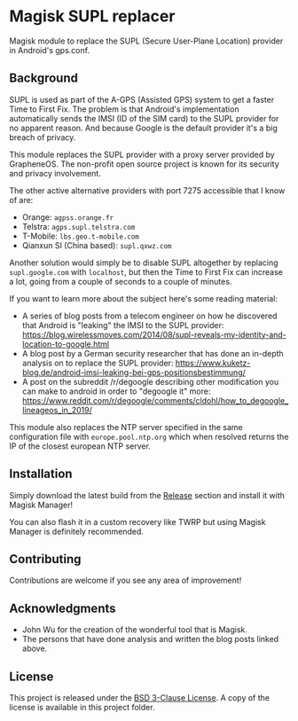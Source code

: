 # Magisk SUPL replacer

Magisk module to replace the SUPL (Secure User-Plane Location) provider in Android's gps.conf.

## Background

SUPL is used as part of the A-GPS (Assisted GPS) system to get a faster Time to First Fix. The problem is that Android's implementation automatically sends the IMSI (ID of the SIM card) to the SUPL provider for no apparent reason. And because Google is the default provider it's a big breach of privacy.

This module replaces the SUPL provider with a proxy server provided by GrapheneOS. The non-profit open source project is known for its security and privacy involvement.

The other active alternative providers with port 7275 accessible that I know of are:

- Orange: `agpss.orange.fr`
- Telstra: `agps.supl.telstra.com`
- T-Mobile: `lbs.geo.t-mobile.com`
- Qianxun SI (China based): `supl.qxwz.com`

Another solution would simply be to disable SUPL altogether by replacing `supl.google.com` with `localhost`, but then the Time to First Fix can increase a lot, going from a couple of seconds to a couple of minutes.

If you want to learn more about the subject here's some reading material:

- A series of blog posts from a telecom engineer on how he discovered that Android is "leaking" the IMSI to the SUPL provider: <https://blog.wirelessmoves.com/2014/08/supl-reveals-my-identity-and-location-to-google.html>
- A blog post by a German security researcher that has done an in-depth analysis on to replace the SUPL provider: <https://www.kuketz-blog.de/android-imsi-leaking-bei-gps-positionsbestimmung/>
- A post on the subreddit /r/degoogle describing other modification you can make to android in order to "degoogle it" more: <https://www.reddit.com/r/degoogle/comments/cldohl/how_to_degoogle_lineageos_in_2019/>

This module also replaces the NTP server specified in the same configuration file with `europe.pool.ntp.org` which when resolved returns the IP of the closest european NTP server.

## Installation

Simply download the latest build from the [Release](https://github.com/Magisk-Modules-Alt-Repo/supl-replacer/releases) section and install it with Magisk Manager!

You can also flash it in a custom recovery like TWRP but using Magisk Manager is definitely recommended.

## Contributing

Contributions are welcome if you see any area of improvement!

## Acknowledgments

- John Wu for the creation of the wonderful tool that is Magisk.
- The persons that have done analysis and written the blog posts linked above.

## License

This project is released under the [BSD 3-Clause License](https://opensource.org/licenses/BSD-3-Clause). A copy of the license is available in this project folder.
